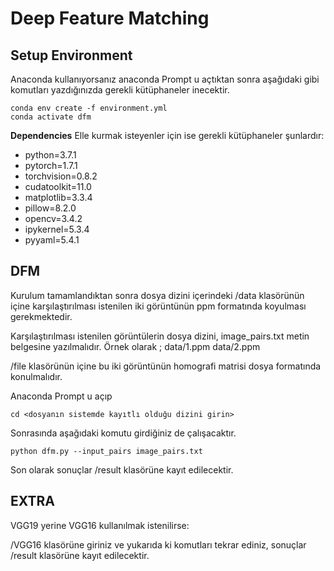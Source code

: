 # Deep Feature Matching

## Setup Environment

Anaconda kullanıyorsanız anaconda Prompt u açtıktan sonra aşağıdaki gibi komutları yazdığınızda gerekli kütüphaneler inecektir.

````
conda env create -f environment.yml
conda activate dfm
````
**Dependencies**
Elle kurmak isteyenler için ise gerekli kütüphaneler şunlardır:

- python=3.7.1
- pytorch=1.7.1
- torchvision=0.8.2
- cudatoolkit=11.0
- matplotlib=3.3.4
- pillow=8.2.0
- opencv=3.4.2
- ipykernel=5.3.4
- pyyaml=5.4.1

## DFM

Kurulum tamamlandıktan sonra dosya dizini içerindeki /data klasörünün içine karşılaştırılması istenilen iki görüntünün ppm formatında koyulması gerekmektedir.

Karşılaştırılması istenilen görüntülerin dosya dizini, image_pairs.txt metin belgesine yazılmalıdır. Örnek olarak ;
data/1.ppm data/2.ppm

/file klasörünün içine bu iki görüntünün homografi matrisi dosya formatında konulmalıdır.

Anaconda Prompt u açıp 

````
cd <dosyanın sistemde kayıtlı olduğu dizini girin>
````

Sonrasında aşağıdaki komutu girdiğiniz de çalışacaktır.
````
python dfm.py --input_pairs image_pairs.txt
````

Son olarak sonuçlar /result klasörüne kayıt edilecektir.

## EXTRA
VGG19 yerine VGG16 kullanılmak istenilirse:

 /VGG16 klasörüne giriniz ve yukarıda ki komutları tekrar ediniz, sonuçlar /result klasörüne kayıt edilecektir.